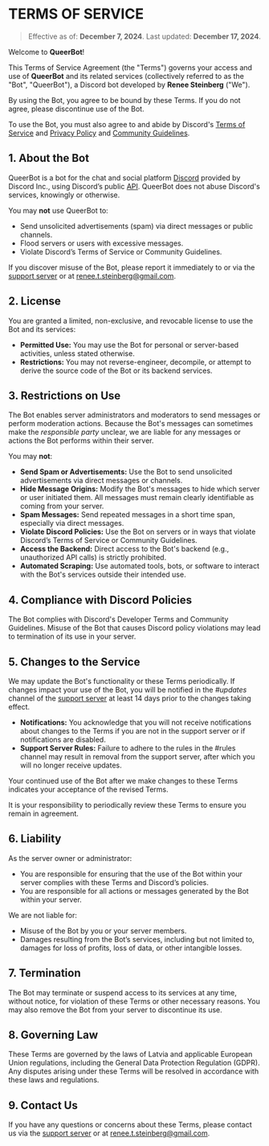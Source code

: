 # TERMS OF SERVICE

> Effective as of: **December 7, 2024**. 
> Last updated: **December 17, 2024**.

Welcome to **QueerBot**!

This Terms of Service Agreement (the "Terms") governs your access and use of **QueerBot** and its related services (collectively referred to as the "Bot", "QueerBot"), a Discord bot developed by **Renee Steinberg** ("We"). 

By using the Bot, you agree to be bound by these Terms. If you do not agree, please discontinue use of the Bot.

To use the Bot, you must also agree to and abide by Discord's [Terms of Service](https://discord.com/terms) and [Privacy Policy](https://discord.com/privacy) and [Community Guidelines](https://discord.com/guidelines).

## 1. About the Bot
QueerBot is a bot for the chat and social platform [Discord](https://discord.com/) provided by Discord Inc., using Discord’s public [API](https://discord.dev/). QueerBot does not abuse Discord's services, knowingly or otherwise.

You may **not** use QueerBot to:

- Send unsolicited advertisements (spam) via direct messages or public channels. 
- Flood servers or users with excessive messages.
- Violate Discord’s Terms of Service or Community Guidelines.

If you discover misuse of the Bot, please report it immediately to  or via the [support server](https://discord.gg/MBSZcwmvVk) or at renee.t.steinberg@gmail.com.

## 2. License

You are granted a limited, non-exclusive, and revocable license to use the Bot and its services:

- **Permitted Use:** You may use the Bot for personal or server-based activities, unless stated otherwise.
- **Restrictions:** You may not reverse-engineer, decompile, or attempt to derive the source code of the Bot or its backend services.

## 3. Restrictions on Use

The Bot enables server administrators and moderators to send messages or perform moderation actions. Because the Bot's messages can sometimes make the *responsible party* unclear, we are liable for any messages or actions the Bot performs within their server. 

You may **not**: 
- **Send Spam or Advertisements:** Use the Bot to send unsolicited advertisements via direct messages or channels. 
- **Hide Message Origins:** Modify the Bot's messages to hide which server or user initiated them. All messages must remain clearly identifiable as coming from your server. 
- **Spam Messages:** Send repeated messages in a short time span, especially via direct messages. 
- **Violate Discord Policies:** Use the Bot on servers or in ways that violate Discord’s Terms of Service or Community Guidelines. 
- **Access the Backend:** Direct access to the Bot's backend (e.g., unauthorized API calls) is strictly prohibited. 
- **Automated Scraping:** Use automated tools, bots, or software to interact with the Bot's services outside their intended use.

## 4. Compliance with Discord Policies

The Bot complies with Discord's Developer Terms and Community Guidelines. Misuse of the Bot that causes Discord policy violations may lead to termination of its use in your server.

## 5. Changes to the Service

We may update the Bot's functionality or these Terms periodically. If changes impact your use of the Bot, you will be notified in the _#updates_ channel of the [support server](https://discord.gg/MBSZcwmvVk) at least 14 days prior to the changes taking effect.

 - **Notifications:** You acknowledge that you will not receive notifications about changes to the Terms if you are not in the support server or if notifications are disabled.
 - **Support Server Rules:** Failure to adhere to the rules in the #rules channel may result in removal from the support server, after which you will no longer receive updates.

Your continued use of the Bot after we make changes to these Terms indicates your acceptance of the revised Terms.

It is your responsibility to periodically review these Terms to ensure you remain in agreement.

## 6. Liability

As the server owner or administrator:
-  You are responsible for ensuring that the use of the Bot within your server complies with these Terms and Discord’s policies.
- You are responsible for all actions or messages generated by the Bot within your server.

We are not liable for:
- Misuse of the Bot by you or your server members.
- Damages resulting from the Bot’s services, including but not limited to, damages for loss of profits, loss of data, or other intangible losses.

## 7. Termination

The Bot may terminate or suspend access to its services at any time, without notice, for violation of these Terms or other necessary reasons. You may also remove the Bot from your server to discontinue its use.

## 8. Governing Law

These Terms are governed by the laws of Latvia and applicable European Union regulations, including the General Data Protection Regulation (GDPR). Any disputes arising under these Terms will be resolved in accordance with these laws and regulations.

## 9. Contact Us

If you have any questions or concerns about these Terms, please contact us via the [support server](https://discord.gg/MBSZcwmvVk) or at renee.t.steinberg@gmail.com.